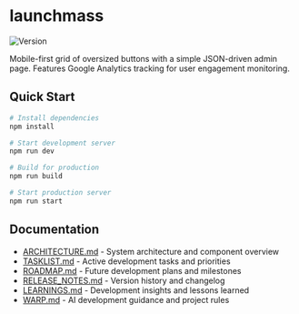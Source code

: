 # launchmass

![Version](https://img.shields.io/badge/version-1.1.0-blue)

Mobile-first grid of oversized buttons with a simple JSON-driven admin page. Features Google Analytics tracking for user engagement monitoring.

## Quick Start

```bash
# Install dependencies
npm install

# Start development server
npm run dev

# Build for production
npm run build

# Start production server
npm run start
```

## Documentation

- [ARCHITECTURE.md](ARCHITECTURE.md) - System architecture and component overview
- [TASKLIST.md](TASKLIST.md) - Active development tasks and priorities
- [ROADMAP.md](ROADMAP.md) - Future development plans and milestones
- [RELEASE_NOTES.md](RELEASE_NOTES.md) - Version history and changelog
- [LEARNINGS.md](LEARNINGS.md) - Development insights and lessons learned
- [WARP.md](WARP.md) - AI development guidance and project rules
